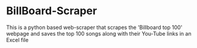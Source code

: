 # BillBoard-Scraper
This is a python based web-scraper that scrapes the 'Billboard top 100' webpage and saves the top 100 songs along with their You-Tube links in an Excel file
